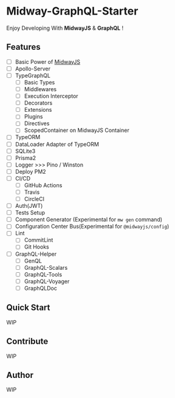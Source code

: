# Midway-GraphQL-Starter

Enjoy Developing With **MidwayJS** & **GraphQL** !

## Features

- [ ] Basic Power of [MidwayJS](https://www.yuque.com/midwayjs/midway_v2)
- [ ] Apollo-Server
- [ ] TypeGraphQL
  - [ ] Basic Types
  - [ ] Middlewares
  - [ ] Execution Interceptor
  - [ ] Decorators
  - [ ] Extensions
  - [ ] Plugins
  - [ ] Directives
  - [ ] ScopedContainer on MidwayJS Container
- [ ] TypeORM
- [ ] DataLoader Adapter of TypeORM
- [ ] SQLite3
- [ ] Prisma2
- [ ] Logger >>> Pino / Winston
- [ ] Deploy PM2
- [ ] CI/CD
  - [ ] GitHub Actions
  - [ ] Travis
  - [ ] CircleCI
- [ ] Auth(JWT)
- [ ] Tests Setup
- [ ] Component Generator (Experimental for `mw gen` command)
- [ ] Configuration Center Bus(Experimental for `@midwayjs/config`)
- [ ] Lint
  - [ ] CommitLint
  - [ ] Git Hooks
- [ ] GraphQL-Helper
  - [ ] GenQL
  - [ ] GraphQL-Scalars
  - [ ] GraphQL-Tools
  - [ ] GraphQL-Voyager
  - [ ] GraphQLDoc

## Quick Start

WIP

## Contribute

WIP

## Author

WIP
